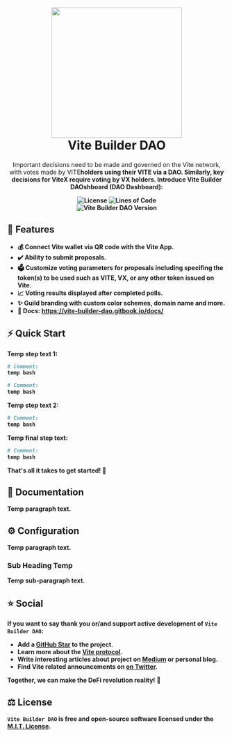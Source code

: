 <h1 align="center">
  <img src="https://github.com/ZachDolph/vite-builder-dao/blob/a7e60a7e8c5a037ed205a9b9617535742bb4b176/src/assets/img/vite-cover-milltay-2.png" width="300px"/><br/>
  Vite Builder DAO
</h1>
<p align="center">Important decisions need to be made and governed on the Vite network, with votes made by VITE<b>holders using their VITE via a DAO. Similarly, key decisions for ViteX require voting by VX holders.<b> Introduce Vite Builder DAOshboard (DAO Dashboard):</p>

<p align="center"><img src="https://img.shields.io/badge/License-MIT-yellow.svg" alt="License" />&nbsp;<img src="https://img.shields.io/tokei/lines/github/zachdolph/vite-builder-dao?logoColor=purple" alt="Lines of Code" /><br><img src="https://img.shields.io/badge/version-v1.0.0-blue?style=for-the-badge&logo=none" alt="Vite Builder DAO Version" /></a></p>

## 💎 Features

- 💰 Connect Vite wallet via QR code with the Vite App.
- ✔️ Ability to submit proposals.
- 🗳️ Customize voting parameters for proposals including specifing the token(s) to be used such as VITE, VX, or any other token issued on Vite.
- 📈 Voting results displayed after completed polls.
- ✨ Guild branding with custom color schemes, domain name and more.
- 📖 Docs: https://vite-builder-dao.gitbook.io/docs/

## ⚡️ Quick Start

Temp step text 1:

```bash
# Comment:
temp bash

# Comment:
temp bash
```

Temp step text 2:


```bash
# Comment:
temp bash
```

Temp final step text:


```bash
# Comment:
temp bash
```

That's all it takes to get started! 🎉

## 📖 Documentation

Temp paragraph text.

## ⚙️ Configuration

Temp paragraph text.

### Sub Heading Temp

Temp sub-paragraph text.

## ⭐️ Social

If you want to say **thank you** or/and support active development of `Vite Builder DAO`:

- Add a [GitHub Star](https://github.com/zachdolph/vite-builder-dao) to the project.
- Learn more about the [Vite protocol](https://www.vite.org/whatIsVite).
- Write interesting articles about project on [Medium](https://medium.com/) or personal blog.
- Find Vite related announcements on [on Twitter](https://twitter.com/vitelabs).

Together, we can make the DeFi revolution **reality**! 💖

## ⚖️ License

`Vite Builder DAO` is free and open-source software licensed under the [M.I.T. License](https://github.com/zachdolph/vite-builder-dao/blob/master/LICENSE).
